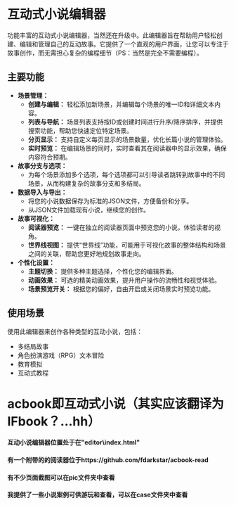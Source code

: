 # 互动式小说编辑器

功能丰富的互动式小说编辑器，当然还在升级中。此编辑器旨在帮助用户轻松创建、编辑和管理自己的互动故事。它提供了一个直观的用户界面，让您可以专注于故事创作，而无需担心复杂的编程细节（PS：当然是完全不需要编程）。

## 主要功能

*   **场景管理：**
    *   **创建与编辑：** 轻松添加新场景，并编辑每个场景的唯一ID和详细文本内容。
    *   **列表与导航：** 场景列表支持按ID或创建时间进行升序/降序排序，并提供搜索功能，帮助您快速定位特定场景。
    *   **分页显示：** 支持自定义每页显示的场景数量，优化长篇小说的管理体验。
    *   **实时预览：** 在编辑场景的同时，实时查看其在阅读器中的显示效果，确保内容符合预期。
*   **故事分支与选项：**
    *   为每个场景添加多个选项，每个选项都可以引导读者跳转到故事中的不同场景，从而构建复杂的故事分支和多结局。
*   **数据导入与导出：**
    *   将您的小说数据保存为标准的JSON文件，方便备份和分享。
    *   从JSON文件加载现有小说，继续您的创作。
*   **故事可视化：**
    *   **阅读器预览：** 一键在独立的阅读器页面中预览您的小说，体验读者的视角。
    *   **世界线视图：** 提供“世界线”功能，可能用于可视化故事的整体结构和场景之间的关联，帮助您更好地规划故事走向。
*   **个性化设置：**
    *   **主题切换：** 提供多种主题选择，个性化您的编辑界面。
    *   **动画效果：** 可选的精美动画效果，提升用户操作的流畅性和视觉体验。
    *   **场景预览开关：** 根据您的偏好，自由开启或关闭场景实时预览功能。

## 使用场景

使用此编辑器来创作各种类型的互动小说，包括：
*   多结局故事
*   角色扮演游戏（RPG）文本冒险
*   教育模拟
*   互动式教程

  # acbook即互动式小说（其实应该翻译为IFbook？...hh）
#### 互动小说编辑器位置处于在"editor\index.html"
#### 有一个附带的的阅读器位于https://github.com/fdarkstar/acbook-read
#### 有不少页面截图可以在pic文件夹中查看
#### 我提供了一些小说案例可供游玩和查看，可以在case文件夹中查看


